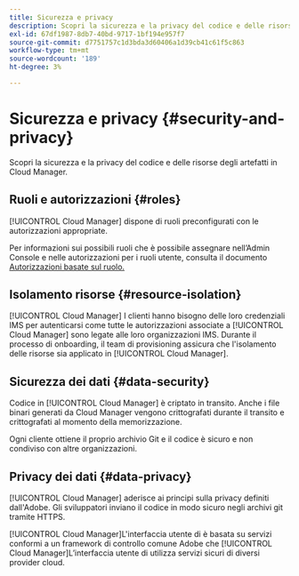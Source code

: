 ```yaml
---
title: Sicurezza e privacy
description: Scopri la sicurezza e la privacy del codice e delle risorse degli artefatti in Cloud Manager.
exl-id: 67df1987-8db7-40bd-9717-1bf194e957f7
source-git-commit: d7751757c1d3bda3d60406a1d39cb41c61f5c863
workflow-type: tm+mt
source-wordcount: '189'
ht-degree: 3%

---
```



# Sicurezza e privacy {#security-and-privacy}

Scopri la sicurezza e la privacy del codice e delle risorse degli artefatti in Cloud Manager.

## Ruoli e autorizzazioni {#roles}

[!UICONTROL Cloud Manager] dispone di ruoli preconfigurati con le autorizzazioni appropriate.

Per informazioni sui possibili ruoli che è possibile assegnare nell’Admin Console e nelle autorizzazioni per i ruoli utente, consulta il documento [Autorizzazioni basate sul ruolo.](/help/requirements/role-based-permissions.md)

## Isolamento risorse {#resource-isolation}

[!UICONTROL Cloud Manager] I clienti hanno bisogno delle loro credenziali IMS per autenticarsi come tutte le autorizzazioni associate a [!UICONTROL Cloud Manager] sono legate alle loro organizzazioni IMS. Durante il processo di onboarding, il team di provisioning assicura che l&#39;isolamento delle risorse sia applicato in [!UICONTROL Cloud Manager].

## Sicurezza dei dati {#data-security}

Codice in [!UICONTROL Cloud Manager] è criptato in transito. Anche i file binari generati da Cloud Manager vengono crittografati durante il transito e crittografati al momento della memorizzazione.

Ogni cliente ottiene il proprio archivio Git e il codice è sicuro e non condiviso con altre organizzazioni.

## Privacy dei dati {#data-privacy}

[!UICONTROL Cloud Manager] aderisce ai principi sulla privacy definiti dall&#39;Adobe. Gli sviluppatori inviano il codice in modo sicuro negli archivi git tramite HTTPS.

[!UICONTROL Cloud Manager]L&#39;interfaccia utente di è basata su servizi conformi a un framework di controllo comune Adobe che [!UICONTROL Cloud Manager]L’interfaccia utente di utilizza servizi sicuri di diversi provider cloud.
